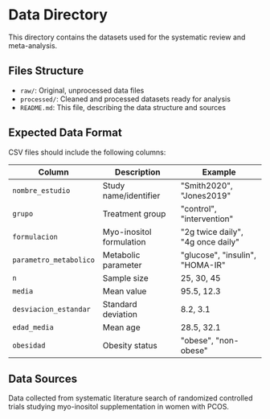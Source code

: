 # Data Directory

This directory contains the datasets used for the systematic review and meta-analysis.

## Files Structure

- `raw/`: Original, unprocessed data files
- `processed/`: Cleaned and processed datasets ready for analysis
- `README.md`: This file, describing the data structure and sources

## Expected Data Format

CSV files should include the following columns:

| Column | Description | Example |
|--------|-------------|---------|
| `nombre_estudio` | Study name/identifier | "Smith2020", "Jones2019" |
| `grupo` | Treatment group | "control", "intervention" |
| `formulacion` | Myo-inositol formulation | "2g twice daily", "4g once daily" |
| `parametro_metabolico` | Metabolic parameter | "glucose", "insulin", "HOMA-IR" |
| `n` | Sample size | 25, 30, 45 |
| `media` | Mean value | 95.5, 12.3 |
| `desviacion_estandar` | Standard deviation | 8.2, 3.1 |
| `edad_media` | Mean age | 28.5, 32.1 |
| `obesidad` | Obesity status | "obese", "non-obese" |

## Data Sources

Data collected from systematic literature search of randomized controlled trials studying myo-inositol supplementation in women with PCOS.